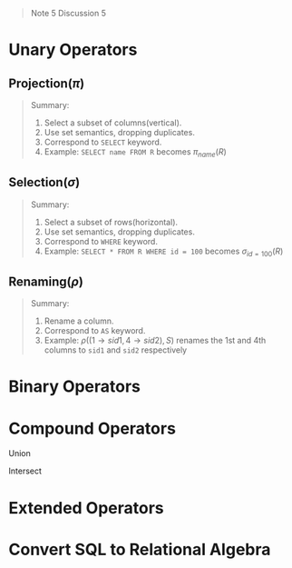 > Note 5 Discussion 5

 
# Unary Operators
## Projection($\pi$)
> Summary:
> 1. Select a subset of columns(vertical).
> 2. Use set semantics, dropping duplicates.
> 3. Correspond to `SELECT` keyword.
> 4. Example: `SELECT name FROM R` becomes $\pi_{name}(R)$


## Selection$(\sigma)$
> Summary:
> 1. Select a subset of rows(horizontal).
> 2. Use set semantics, dropping duplicates.
> 3. Correspond to `WHERE` keyword.
> 4. Example: `SELECT * FROM R WHERE id = 100` becomes $\sigma_{id=100}(R)$


## Renaming$(\rho)$
> Summary:
> 1. Rename a column.
> 2. Correspond to `AS` keyword.
> 3. Example: $ρ((1→sid1,4→sid2),S)$ renames the 1st and 4th columns to `sid1` and `sid2` respectively



# Binary Operators








# Compound Operators
Union


Intersect





# Extended Operators





# Convert SQL to Relational Algebra
